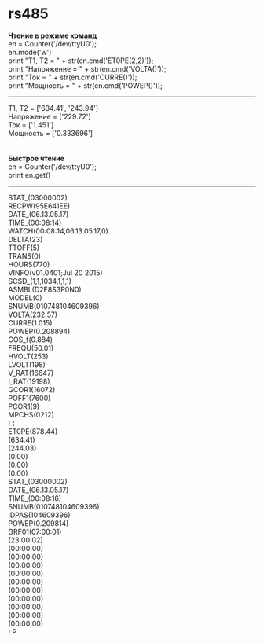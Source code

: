 # rs485

<strong>Чтение в режиме команд</strong><br>
en = Counter('/dev/ttyU0');<br>
en.mode('w')<br>
print "T1, T2 = " + str(en.cmd('ET0PE(2,2)'));<br>
print "Напряжение = " + str(en.cmd('VOLTA()'));<br>
print "Ток = " + str(en.cmd('CURRE()'));<br>
print "Мощность = " + str(en.cmd('POWEP()'));<br>
<hr>
T1, T2 = ['634.41', '243.94']<br>
Напряжение = ['229.72']<br>
Ток = ['1.451']<br>
Мощность = ['0.333696']<br>
<br>
<br>
<strong>Быстрое чтение</strong><br>
en = Counter('/dev/ttyU0');<br>
print en.get()<br>
<hr>
STAT_(03000002)<br>
RECPW(95E641EE)<br>
DATE_(06.13.05.17)<br>
TIME_(00:08:14)<br>
WATCH(00:08:14,06.13.05.17,0)<br>
DELTA(23)<br>
TTOFF(5)<br>
TRANS(0)<br>
HOURS(770)<br>
VINFO(v01.0401;Jul 20 2015)<br>
SCSD_(1,1,1034,1,1,1)<br>
ASMBL(D2F8S3P0N0)<br>
MODEL(0)<br>
SNUMB(010748104609396)<br>
VOLTA(232.57)<br>
CURRE(1.015)<br>
POWEP(0.208894)<br>
COS_f(0.884)<br>
FREQU(50.01)<br>
HVOLT(253)<br>
LVOLT(198)<br>
V_RAT(16647)<br>
I_RAT(19198)<br>
GCOR1(16072)<br>
POFF1(7600)<br>
PCOR1(9)<br>
MPCHS(0212)<br>
!
t<br>ET0PE(878.44)<br>
(634.41)<br>
(244.03)<br>
(0.00)<br>
(0.00)<br>
(0.00)<br>
STAT_(03000002)<br>
DATE_(06.13.05.17)<br>
TIME_(00:08:16)<br>
SNUMB(010748104609396)<br>
IDPAS(104609396)<br>
POWEP(0.209814)<br>
GRF01(07:00:01)<br>
(23:00:02)<br>
(00:00:00)<br>
(00:00:00)<br>
(00:00:00)<br>
(00:00:00)<br>
(00:00:00)<br>
(00:00:00)<br>
(00:00:00)<br>
(00:00:00)<br>
(00:00:00)<br>
(00:00:00)<br>
!
P
